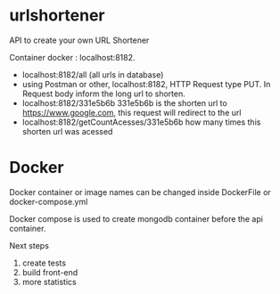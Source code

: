 # urlshortener
API to create your own URL Shortener

Container docker : localhost:8182. 


- localhost:8182/all (all urls in database)
- using Postman or other, localhost:8182, HTTP Request type PUT. In Request body inform the long url to shorten.
- localhost:8182/331e5b6b 331e5b6b is the shorten url to https://www.google.com, this request will redirect to the url
- localhost:8182/getCountAcesses/331e5b6b how many times this shorten url was acessed

# Docker

Docker container or image names can be changed inside DockerFile or docker-compose.yml

Docker compose is used to create mongodb container before the api container.


Next steps 

1. create tests
2. build front-end
3. more statistics
